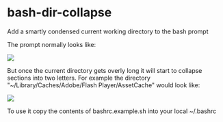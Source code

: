 # bash-dir-collapse
Add a smartly condensed current working directory to the bash prompt

The prompt normally looks like:
    
![](https://i.imgur.com/65h81rI.png)

But once the current directory gets overly long it will start to collapse sections into two letters.
For example the directory "~/Library/Caches/Adobe/Flash Player/AssetCache" would look like:

![](https://i.imgur.com/znV6D5D.png)

To use it copy the contents of bashrc.example.sh into your local ~/.bashrc


